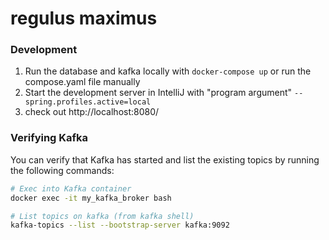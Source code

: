 # regulus maximus

### Development

1. Run the database and kafka locally with `docker-compose up` or run the compose.yaml file manually
2. Start the development server in IntelliJ with "program argument" `--spring.profiles.active=local`
3. check out http://localhost:8080/ 



### Verifying Kafka
You can verify that Kafka has started and list the existing topics by running the following commands:

```bash
# Exec into Kafka container
docker exec -it my_kafka_broker bash

# List topics on kafka (from kafka shell)
kafka-topics --list --bootstrap-server kafka:9092
```

